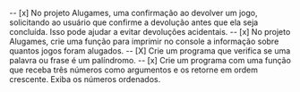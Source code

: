 -- [x] No projeto Alugames, uma confirmação ao devolver um jogo, solicitando ao usuário que confirme a devolução antes que ela seja concluída. Isso pode ajudar a evitar devoluções acidentais.
-- [x] No projeto Alugames, crie uma função para imprimir no console a informação sobre quantos jogos foram alugados.
-- [X] Crie um programa que verifica se uma palavra ou frase é um palíndromo.
-- [x] Crie um programa com uma função que receba três números como argumentos e os retorne em ordem crescente. Exiba os números ordenados.